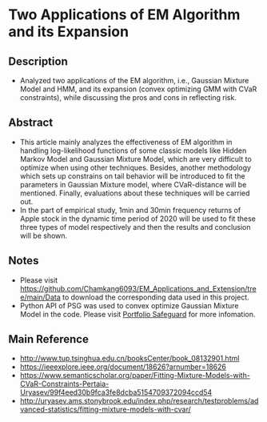 # Two Applications of EM Algorithm and its Expansion

## Description
* Analyzed two applications of the EM algorithm, i.e., Gaussian Mixture Model and HMM, and its expansion (convex optimizing GMM with CVaR constraints), while discussing the pros and cons in reflecting risk.

## Abstract
* This article mainly analyzes the effectiveness of EM algorithm in handling log-likelihood functions of some classic models like Hidden Markov Model and Gaussian Mixture Model, which are very difficult to optimize when using other techniques. Besides, another methodology which sets up constrains on tail behavior will be introduced to fit the parameters in Gaussian Mixture model, where CVaR-distance will be mentioned. Finally, evaluations about these techniques will be carried out.
* In the part of empirical study, 1min and 30min frequency returns of Apple stock in the dynamic time period of 2020 will be used to fit these three types of model respectively and then the results and conclusion will be shown.

## Notes
* Please visit <a href='https://github.com/Chamkang6093/EM_Applications_and_Extension/tree/main/Data' target='_blank'>https://github.com/Chamkang6093/EM_Applications_and_Extension/tree/main/Data</a> to download the corresponding data used in this project.
* Python API of PSG was used to convex optimize Gaussian Mixture Model in the code. Please visit <a href='http://aorda.com/index.php/portfolio-safeguard/' target='_blank'>Portfolio Safeguard</a> for more infomation.

## Main Reference
* <a href='http://www.tup.tsinghua.edu.cn/booksCenter/book_08132901.html' target='_blank'>http://www.tup.tsinghua.edu.cn/booksCenter/book_08132901.html</a>
* <a href='https://ieeexplore.ieee.org/document/18626?arnumber=18626' target='_blank'>https://ieeexplore.ieee.org/document/18626?arnumber=18626</a>
* <a href='https://www.semanticscholar.org/paper/Fitting-Mixture-Models-with-CVaR-Constraints-Pertaia-Uryasev/99f4eed30b9fca3fe8dcba5154709372094ccd54' target='_blank'>https://www.semanticscholar.org/paper/Fitting-Mixture-Models-with-CVaR-Constraints-Pertaia-Uryasev/99f4eed30b9fca3fe8dcba5154709372094ccd54</a>
* <a href='http://uryasev.ams.stonybrook.edu/index.php/research/testproblems/advanced-statistics/fitting-mixture-models-with-cvar/' target='_blank'>http://uryasev.ams.stonybrook.edu/index.php/research/testproblems/advanced-statistics/fitting-mixture-models-with-cvar/</a>
